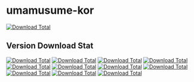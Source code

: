 # umamusume-kor

[![Download Total](https://img.shields.io/github/downloads/Asyunelus/umamusume-kor/total.svg)]()


## Version Download Stat
[![Download Total](https://img.shields.io/github/downloads/Asyunelus/umamusume-kor/202212191529/total.svg)]()
[![Download Total](https://img.shields.io/github/downloads/Asyunelus/umamusume-kor/202211292230/total.svg)]()
[![Download Total](https://img.shields.io/github/downloads/Asyunelus/umamusume-kor/202211211430/total.svg)]()
[![Download Total](https://img.shields.io/github/downloads/Asyunelus/umamusume-kor/202211171239/total.svg)]()
[![Download Total](https://img.shields.io/github/downloads/Asyunelus/umamusume-kor/202211091219/total.svg)]()
[![Download Total](https://img.shields.io/github/downloads/Asyunelus/umamusume-kor/202211060355/total.svg)]()
[![Download Total](https://img.shields.io/github/downloads/Asyunelus/umamusume-kor/202210281232/total.svg)]()
[![Download Total](https://img.shields.io/github/downloads/Asyunelus/umamusume-kor/202210241549/total.svg)]()
[![Download Total](https://img.shields.io/github/downloads/Asyunelus/umamusume-kor/202210220327/total.svg)]()
[![Download Total](https://img.shields.io/github/downloads/Asyunelus/umamusume-kor/202210191306/total.svg)]()
[![Download Total](https://img.shields.io/github/downloads/Asyunelus/umamusume-kor/202210180312/total.svg)]()